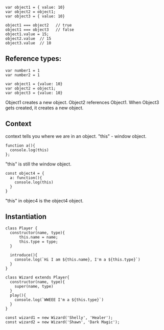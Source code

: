 
````
var object1 = { value: 10}
var object2 = object1;
var object3 = { value: 10}

object1 === object2   // true
object1 === object3   // false
object1.value = 15;
object2.value  // 15
object3.value  // 10
````

## Reference types:

````
var number1 = 1
var number2 = 1

var object1 = {value: 10}
var object2 = object1;
var object3 = {value: 10}
````

Object1 creates a new object. Object2 references Object1. When Object3 gets created, it creates a new object.

## Context

context tells you where we are in an object.
"this" - window object.

````
function a(){
  console.log(this)
};
````
"this" is still the window object.

````
const object4 = {
  a: function(){
    console.log(this)
  }
}
````
"this" in objec4 is the object4 object.

## Instantiation

````
class Player {
  constructor(name, type){
      this.name = name;
      this.type = type;
  }

  introduce(){
    console.log(`Hi I am ${this.name}, I'm a ${this.type}`)
  }
}

class Wizard extends Player{
  constructor(name, type){
    super(name, type)
  }
  play(){
    console.log(`WWEEE I'm a ${this.type}`)
  }
}

const wizard1 = new Wizard('Shelly', 'Healer');
const wizard2 = new Wizard('Shawn', 'Dark Magic');
````
